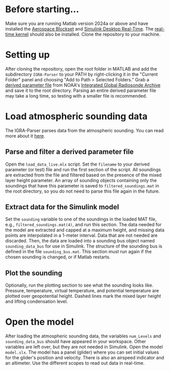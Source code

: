 # Before starting...
Make sure you are running Matlab version 2024a or above and have installed the [Aerospace Blockset](https://ch.mathworks.com/products/aerospace-blockset.html) and [Simulink Desktop Real-Time](https://ch.mathworks.com/products/simulink-desktop-real-time.html). The [real-time kernel](https://ch.mathworks.com/help/sldrt/ug/real-time-windows-target-kernel.html) should also be installed.
Clone the repository to your machine.

# Setting up
After cloning the repository, open the root folder in MATLAB and add the subdirectory `IGRA-Parser` to your PATH by right-clicking it in the "Current Folder" panel and choosing "Add to Path > Selected Folders."
Grab a [derived parameter file](https://www.ncei.noaa.gov/data/integrated-global-radiosonde-archive/access/derived-por/) from NOAA's [Integrated Global Radiosonde Archive](https://www.ncei.noaa.gov/products/weather-balloon/integrated-global-radiosonde-archive) and save it to the root directory. Parsing an entire derived parameter file may take a long time, so testing with a smaller file is recommended.

# Load atmospheric sounding data
The IGRA-Parser parses data from the atmospheric sounding. You can read more about it [here](https://github.com/mena-p/IGRA-Parser).
## Parse and filter a derived parameter file
Open the `load_data_live.mlx` script. Set the `filename` to your derived parameter (or test) file and run the first section of the script. All soundings are extracted from the file and filtered based on the presence of the mixed layer height parameter. An array of sounding objects containing only the soundings that have this parameter is saved to `filtered_soundings.mat` in the root directory, so you do not need to parse this file again in the future.

## Extract data for the Simulink model
Set the `sounding` variable to one of the soundings in the loaded MAT file, e.g., `filtered_soundings.mat(4)`, and run this section. The data needed for the model are extracted and capped at a maximum height, and missing data points are interpolated in a 1-meter interval. Data that are not needed are discarded. Then, the data are loaded into a sounding bus object named `sounding_data_bus` for use in Simulink. The structure of the sounding bus is defined in the file `sounding_bus.mat`. This section must run again if the chosen sounding is changed, or if Matlab restarts.

## Plot the sounding
Optionally, run the plotting section to see what the sounding looks like. Pressure, temperature, virtual temperature, and potential temperature are plotted over geopotential height. Dashed lines mark the mixed layer height and lifting condensation level.

# Open the model
After loading the atmospheric sounding data, the variables `num_Levels` and `sounding_data_bus` should have appeared in your workspace. Other variables are left over, but they are not needed in Simulink.
Open the model `model.slx`. The model has a panel (glider) where you can set initial values for the glider's position and velocity. There is also an airspeed indicator and an altimeter. Use the different scopes to read out data in real-time.

